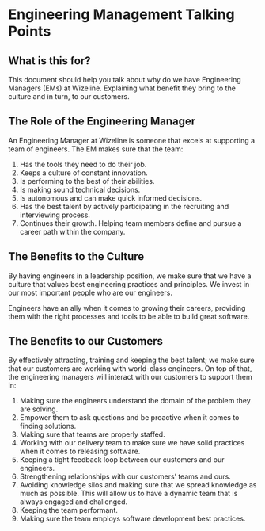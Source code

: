 # Engineering Management Talking Points

## What is this for?
This document should help you talk about why do we have Engineering Managers (EMs) at Wizeline. Explaining what benefit they bring to the culture and in turn, to our customers.

## The Role of the Engineering Manager
An Engineering Manager at Wizeline is someone that excels at supporting a team of engineers. The EM makes sure that the team:

1. Has the tools they need to do their job.
2. Keeps a culture of constant innovation.
3. Is performing to the best of their abilities.
4. Is making sound technical decisions.
5. Is autonomous and can make quick informed decisions.
6. Has the best talent by actively participating in the recruiting and interviewing process.
7. Continues their growth. Helping team members define and pursue a career path within the company.

## The Benefits to the Culture
By having engineers in a leadership position, we make sure that we have a culture that values best engineering practices and principles. We invest in our most important people who are our engineers.

Engineers have an ally when it comes to growing their careers, providing them with the right processes and tools to be able to build great software.

## The Benefits to our Customers
By effectively attracting, training and keeping the best talent; we make sure that our customers are working with world-class engineers. On top of that, the engineering managers will interact with our customers to support them in:

1. Making sure the engineers understand the domain of the problem they are solving.
2. Empower them to ask questions and be proactive when it comes to finding solutions.
3. Making sure that teams are properly staffed.
4. Working with our delivery team to make sure we have solid practices when it comes to releasing software.
5. Keeping a tight feedback loop between our customers and our engineers.
6. Strengthening relationships with our customers’ teams and ours.
7. Avoiding knowledge silos and making sure that we spread knowledge as much as possible. This will allow us to have a dynamic team that is always engaged and challenged.
8. Keeping the team performant.
9. Making sure the team employs software development best practices.
